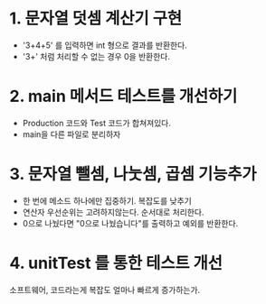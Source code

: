 # 1. 문자열 덧셈 계산기 구현
- '3+4+5' 를 입력하면 int 형으로 결과를 반환한다.
- '3+' 처럼 처리할 수 없는 경우 0을 반환한다.

# 2. main 메서드 테스트를 개선하기
- Production 코드와 Test 코드가 합쳐져있다.
- main을 다른 파일로 분리하자

# 3. 문자열 뺄셈, 나눗셈, 곱셈 기능추가
- 한 번에 메소드 하나에만 집중하기. 복잡도를 낮추기
- 연산자 우선순위는 고려하지않는다. 순서대로 처리한다.
- 0으로 나눴다면 "0으로 나눴습니다"를 출력하고 예외를 반환한다.

# 4. unitTest 를 통한 테스트 개선

소프트웨어, 코드라는게
복잡도 얼마나 빠르게 증가하는가.